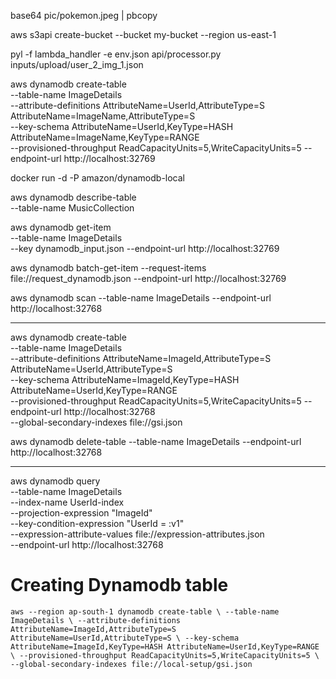 
base64 pic/pokemon.jpeg | pbcopy

aws s3api create-bucket --bucket my-bucket --region us-east-1


pyl -f lambda_handler -e env.json api/processor.py inputs/upload/user_2_img_1.json

aws dynamodb create-table \
    --table-name ImageDetails \
    --attribute-definitions AttributeName=UserId,AttributeType=S AttributeName=ImageName,AttributeType=S \
    --key-schema AttributeName=UserId,KeyType=HASH AttributeName=ImageName,KeyType=RANGE \
    --provisioned-throughput ReadCapacityUnits=5,WriteCapacityUnits=5 --endpoint-url http://localhost:32769
    
docker run -d -P amazon/dynamodb-local

aws dynamodb describe-table \
    --table-name MusicCollection
    
aws dynamodb get-item \
    --table-name ImageDetails \
    --key dynamodb_input.json --endpoint-url http://localhost:32769
    
aws dynamodb batch-get-item --request-items file://request_dynamodb.json --endpoint-url http://localhost:32769

aws dynamodb scan --table-name ImageDetails --endpoint-url http://localhost:32768



---
aws dynamodb create-table \
    --table-name ImageDetails \
    --attribute-definitions AttributeName=ImageId,AttributeType=S AttributeName=UserId,AttributeType=S \
    --key-schema AttributeName=ImageId,KeyType=HASH AttributeName=UserId,KeyType=RANGE  \
    --provisioned-throughput ReadCapacityUnits=5,WriteCapacityUnits=5 --endpoint-url http://localhost:32768 \
    --global-secondary-indexes file://gsi.json

 aws dynamodb delete-table --table-name ImageDetails --endpoint-url http://localhost:32768

-----

aws dynamodb query \
    --table-name ImageDetails \
    --index-name UserId-index \
    --projection-expression "ImageId" \
    --key-condition-expression "UserId = :v1" \
    --expression-attribute-values file://expression-attributes.json \
    --endpoint-url http://localhost:32768



# Creating Dynamodb table
`
aws --region ap-south-1 dynamodb create-table \
    --table-name ImageDetails \
    --attribute-definitions AttributeName=ImageId,AttributeType=S AttributeName=UserId,AttributeType=S \
    --key-schema AttributeName=ImageId,KeyType=HASH AttributeName=UserId,KeyType=RANGE  \
    --provisioned-throughput ReadCapacityUnits=5,WriteCapacityUnits=5 \
    --global-secondary-indexes file://local-setup/gsi.json
`